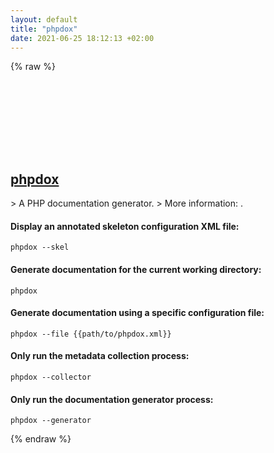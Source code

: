 ```yaml
---
layout: default
title: "phpdox"
date: 2021-06-25 18:12:13 +02:00
---
```

{% raw %}
<h2 id="phpdox">
  <a href="/en/common/phpdox.html">phpdox</a> <a href="#phpdox"><svg class="icon">
    <use href="/assets/images/unicode_sprite.svg#link" />
  </svg></a>
</h2>
> A PHP documentation generator.
> More information: <https://phpdox.net>.

#### Display an annotated skeleton configuration XML file:
```shell
phpdox --skel
```
#### Generate documentation for the current working directory:
```shell
phpdox
```
#### Generate documentation using a specific configuration file:
```shell
phpdox --file {{path/to/phpdox.xml}}
```
#### Only run the metadata collection process:
```shell
phpdox --collector
```
#### Only run the documentation generator process:
```shell
phpdox --generator
```
{% endraw %}